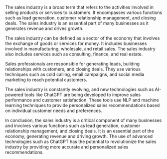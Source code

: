 
The sales industry is a broad term that refers to the activities involved in selling products or services to customers. It encompasses various functions such as lead generation, customer relationship management, and closing deals. The sales industry is an essential part of many businesses as it generates revenue and drives growth.

The sales industry can be defined as a sector of the economy that involves the exchange of goods or services for money. It includes businesses involved in manufacturing, wholesale, and retail sales. The sales industry also includes services such as consulting, finance, and real estate.

Sales professionals are responsible for generating leads, building relationships with customers, and closing deals. They use various techniques such as cold calling, email campaigns, and social media marketing to reach potential customers.

The sales industry is constantly evolving, and new technologies such as AI-powered tools like ChatGPT are being developed to improve sales performance and customer satisfaction. These tools use NLP and machine learning techniques to provide personalized sales recommendations based on individual customer needs and preferences.

In conclusion, the sales industry is a critical component of many businesses and involves various functions such as lead generation, customer relationship management, and closing deals. It is an essential part of the economy, generating revenue and driving growth. The use of advanced technologies such as ChatGPT has the potential to revolutionize the sales industry by providing more accurate and personalized sales recommendations.
